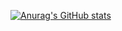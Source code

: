 [![Anurag's GitHub stats](https://github-readme-stats.vercel.app/api?username=ToniGar20)](https://github.com/anuraghazra/github-readme-stats)
